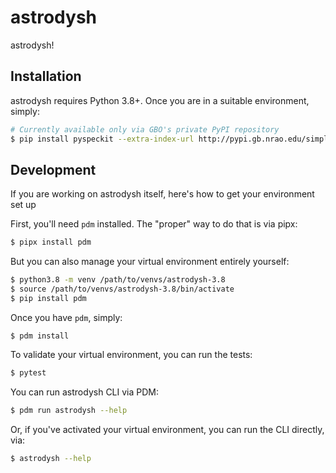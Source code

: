 # astrodysh

astrodysh!

## Installation

astrodysh requires Python 3.8+. Once you are in a suitable environment, simply:

```bash
# Currently available only via GBO's private PyPI repository
$ pip install pyspeckit --extra-index-url http://pypi.gb.nrao.edu/simple
```

## Development

If you are working on astrodysh itself, here's how to get your environment set up

First, you'll need `pdm` installed. The "proper" way to do that is via pipx:

```bash
$ pipx install pdm
```

But you can also manage your virtual environment entirely yourself:

```bash
$ python3.8 -m venv /path/to/venvs/astrodysh-3.8
$ source /path/to/venvs/astrodysh-3.8/bin/activate
$ pip install pdm
```

Once you have `pdm`, simply:

```
$ pdm install
```

To validate your virtual environment, you can run the tests:

```bash
$ pytest
```

You can run astrodysh CLI via PDM:

```bash
$ pdm run astrodysh --help
```

Or, if you've activated your virtual environment, you can run the CLI directly, via:

```bash
$ astrodysh --help
```

